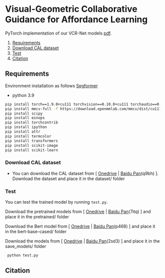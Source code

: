 # Visual-Geometric Collaborative Guidance for Affordance Learning
PyTorch implementation of our VCR-Net models [pdf](https://arxiv.org/pdf/2410.11363). 

1. [Requirements](#1)
2. [Download CAL dataset](#2)
3. [Test](#3)
4. [Citation](#4)



## Requirements <a name="1"></a>
Environment installation as follows [Segformer](https://github.com/NVlabs/SegFormer)
- python 3.9
```bash 
pip install torch==1.9.0+cu111 torchvision==0.10.0+cu111 torchaudio==0.9.0 -f https://download.pytorch.org/whl/torch_stable.html
pip install mmcv-full -f https://download.openmmlab.com/mmcv/dist/cu111/torch1.9.0/index.html
pip install scipy
pip install einops
pip install torchcontrib
pip install ipython
pip install attr
pip install termcolor
pip install transformers
pip install scikit-image
pip install scikit-learn
```

### Download CAL dataset <a name="2"></a> 
- You can download the CAL dataset from [ [Onedrive]() | [Baidu Pan](https://pan.baidu.com/s/1D5wAZfVWcY94ijYki3z7Fw)(q9bh)  ].
Download the dataset and place it in the dataset/ folder

### Test <a name="3"></a> 
You can test the trained model by running `test.py`.

Download the pretrained models from [ [Onedrive](https://1drv.ms/f/s!AvZMjCSI4SWDbk7Rqn5I2apUhL8?e=Lrs3qR) | [Baidu Pan](https://pan.baidu.com/s/1sEy8eJZbmcjEGAteU3JWaw)(7itq)  ] and place it in the pretrained/ folder

Download the Bert model from [ [Onedrive](https://1drv.ms/f/s!AvZMjCSI4SWDcDIlzpxgSv6A2ao?e=3FaNcw) | [Baidu Pan](https://pan.baidu.com/s/1_VvmPdn7BmQD-nIydsL7rw)(p468)  ] and place it in the bert-base-cased/ folder

Download the models from [ [Onedrive](https://1drv.ms/f/s!AvZMjCSI4SWDbFBLTJIy8UfL4q8?e=gf3XSi) | [Baidu Pan](https://pan.baidu.com/s/1J7NHNZ5mBEAGoiW3yf7qLg)(2sd3)  ] and place it in the save_models/ folder

```bash  
 python test.py  
```
## Citation <a name="4"></a> 

```

```

